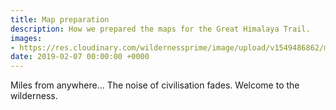 ```yaml
---
title: Map preparation
description: How we prepared the maps for the Great Himalaya Trail.
images:
- https://res.cloudinary.com/wildernessprime/image/upload/v1549486862/media/nepal.jpg
date: 2019-02-07 00:00:00 +0000
---
```

Miles from anywhere... The noise of civilisation fades. Welcome to the wilderness. 